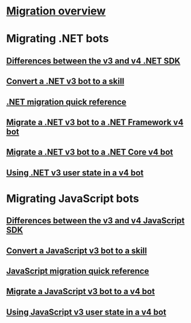 # [Migration overview](migration-overview.md)
# Migrating .NET bots
## [Differences between the v3 and v4 .NET SDK](migration-about.md)
## [Convert a .NET v3 bot to a skill](net-v3-as-skill.md)
## [.NET migration quick reference](net-migration-quickreference.md)
## [Migrate a .NET v3 bot to a .NET Framework v4 bot](conversion-framework.md)
## [Migrate a .NET v3 bot to a .NET Core v4 bot](conversion-core.md)
## [Using .NET v3 user state in a v4 bot](csharp-user-state-using.md)
# Migrating JavaScript bots
## [Differences between the v3 and v4 JavaScript SDK](migration-about-javascript.md)
## [Convert a JavaScript v3 bot to a skill](net-v3-as-skill.md)
## [JavaScript migration quick reference](javascript-migration-quickreference.md)
## [Migrate a JavaScript v3 bot to a v4 bot](conversion-javascript.md)
## [Using JavaScript v3 user state in a v4 bot](javascript-user-state-using.md)

<!-- Current target:
For walkthroughs, how-tos, and overview: mention why you'd use each approach.
-->
